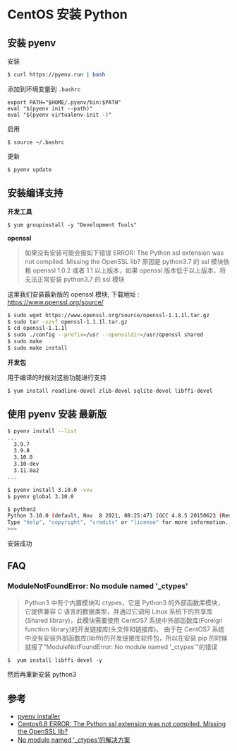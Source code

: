 # CentOS 安装 Python

## 安装 pyenv

安装

```sh
$ curl https://pyenv.run | bash
```

添加到环境变量到 `.bashrc`

```
export PATH="$HOME/.pyenv/bin:$PATH"
eval "$(pyenv init --path)"
eval "$(pyenv virtualenv-init -)"
```

启用

```
$ source ~/.bashrc
```

更新

```
$ pyenv update
```

## 安装编译支持

**开发工具**

```
$ yum groupinstall -y "Development Tools"
```

**openssl**

> 如果没有安装可能会报如下错误
> ERROR: The Python ssl extension was not compiled. Missing the OpenSSL lib?
> 原因是 python3.7 的 ssl 模块依赖 openssl 1.0.2 或者 1.1 以上版本，如果 openssl 版本低于以上版本，将无法正常安装 python3.7 的 ssl 模块

这里我们安装最新版的 openssl 模块, 下载地址 : https://www.openssl.org/source/

```sh
$ sudo wget https://www.openssl.org/source/openssl-1.1.1l.tar.gz
$ sudo tar -xzvf openssl-1.1.1l.tar.gz
$ cd openssl-1.1.1l
$ sudo ./config --prefix=/usr --openssldir=/usr/openssl shared
$ sudo make
$ sudo make install
```

**开发包**

用于编译的时候对这些功能进行支持

```
$ yum install readline-devel zlib-devel sqlite-devel libffi-devel
```

## 使用 pyenv 安装 最新版

```sh
$ pyenv install --list
...
  3.9.7
  3.9.8
  3.10.0
  3.10-dev
  3.11.0a2
...

$ pyenv install 3.10.0 -vvv
$ pyenv global 3.10.0

$ python3
Python 3.10.0 (default, Nov  8 2021, 08:25:47) [GCC 4.8.5 20150623 (Red Hat 4.8.5-44)] on linux
Type "help", "copyright", "credits" or "license" for more information.
>>>
```

安装成功

## FAQ

### ModuleNotFoundError: No module named '\_ctypes'

> Python3 中有个内置模块叫 ctypes，它是 Python3 的外部函数库模块，它提供兼容 C 语言的数据类型，并通过它调用 Linux 系统下的共享库(Shared library)，此模块需要使用 CentOS7 系统中外部函数库(Foreign function library)的开发链接库(头文件和链接库)。
> 由于在 CentOS7 系统中没有安装外部函数库(libffi)的开发链接库软件包，所以在安装 pip 的时候就报了"ModuleNotFoundError: No module named '\_ctypes'"的错误

```
$  yum install libffi-devel -y
```

然后再重新安装 python3

## 参考

-   [pyenv installer](https://github.com/pyenv/pyenv-installer)
-   [Centos6.8 ERROR: The Python ssl extension was not compiled. Missing the OpenSSL lib?](https://blog.csdn.net/wst07261144/article/details/88928487)
-   [No module named '\_ctypes'的解决方案](https://www.cnblogs.com/fanbi/p/12375023.html)
